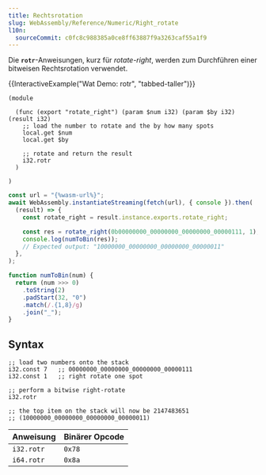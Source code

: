 ```yaml
---
title: Rechtsrotation
slug: WebAssembly/Reference/Numeric/Right_rotate
l10n:
  sourceCommit: c0fc8c988385a0ce8ff63887f9a3263caf55a1f9
---
```


Die **`rotr`**-Anweisungen, kurz für _rotate-right_, werden zum Durchführen einer bitweisen Rechtsrotation verwendet.

{{InteractiveExample("Wat Demo: rotr", "tabbed-taller")}}

```wat interactive-example
(module

  (func (export "rotate_right") (param $num i32) (param $by i32) (result i32)
    ;; load the number to rotate and the by how many spots
    local.get $num
    local.get $by

    ;; rotate and return the result
    i32.rotr
  )

)
```

```js interactive-example
const url = "{%wasm-url%}";
await WebAssembly.instantiateStreaming(fetch(url), { console }).then(
  (result) => {
    const rotate_right = result.instance.exports.rotate_right;

    const res = rotate_right(0b00000000_00000000_00000000_00000111, 1);
    console.log(numToBin(res));
    // Expected output: "10000000_00000000_00000000_00000011"
  },
);

function numToBin(num) {
  return (num >>> 0)
    .toString(2)
    .padStart(32, "0")
    .match(/.{1,8}/g)
    .join("_");
}
```

## Syntax

```wat
;; load two numbers onto the stack
i32.const 7   ;; 00000000_00000000_00000000_00000111
i32.const 1   ;; right rotate one spot

;; perform a bitwise right-rotate
i32.rotr

;; the top item on the stack will now be 2147483651
;; (10000000_00000000_00000000_00000011)
```

| Anweisung  | Binärer Opcode |
| ---------- | -------------- |
| `i32.rotr` | `0x78`         |
| `i64.rotr` | `0x8a`         |
